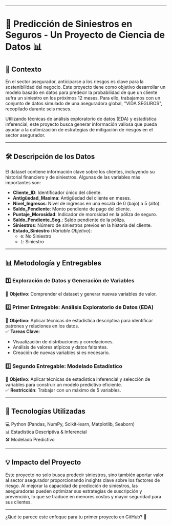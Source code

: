 
---

# **🚀 Predicción de Siniestros en Seguros - Un Proyecto de Ciencia de Datos 📊**  

## **📌 Contexto**  
En el sector asegurador, anticiparse a los riesgos es clave para la sostenibilidad del negocio. Este proyecto tiene como objetivo desarrollar un modelo basado en datos para predecir la probabilidad de que un cliente sufra un siniestro en los próximos 12 meses. Para ello, trabajamos con un conjunto de datos simulado de una aseguradora global, "VIDA SEGUROS", recopilado durante seis meses.  

Utilizando técnicas de análisis exploratorio de datos (EDA) y estadística inferencial, este proyecto busca generar información valiosa que pueda ayudar a la optimización de estrategias de mitigación de riesgos en el sector asegurador.  

---

## **🛠️ Descripción de los Datos**  
El dataset contiene información clave sobre los clientes, incluyendo su historial financiero y de siniestros. Algunas de las variables más importantes son:  

- **Cliente_ID**: Identificador único del cliente.  
- **Antigüedad_Maxima**: Antigüedad del cliente en meses.  
- **Nivel_Ingresos**: Nivel de ingresos en una escala de 0 (bajo) a 5 (alto).  
- **Saldo_Pendiente**: Monto pendiente de pago del cliente.  
- **Puntaje_Morosidad**: Indicador de morosidad en la póliza de seguro.  
- **Saldo_Pendiente_Seg.**: Saldo pendiente de la póliza.  
- **Siniestros**: Número de siniestros previos en la historia del cliente.  
- **Estado_Siniestro** (*Variable Objetivo*):  
  - `0`: No Siniestro  
  - `1`: Siniestro  

---

## **📊 Metodología y Entregables**  

### **1️⃣ Exploración de Datos y Generación de Variables**  
📌 **Objetivo**: Comprender el dataset y generar nuevas variables de valor.  

### **2️⃣ Primer Entregable: Análisis Exploratorio de Datos (EDA)**  
📌 **Objetivo**: Aplicar técnicas de estadística descriptiva para identificar patrones y relaciones en los datos.  
✅ **Tareas Clave**:  
- Visualización de distribuciones y correlaciones.  
- Análisis de valores atípicos y datos faltantes.  
- Creación de nuevas variables si es necesario.  

### **3️⃣ Segundo Entregable: Modelado Estadístico**  
📌 **Objetivo**: Aplicar técnicas de estadística inferencial y selección de variables para construir un modelo predictivo eficiente.  
✅ **Restricción**: Trabajar con un máximo de 5 variables.  

---

## **📌 Tecnologías Utilizadas**  
💻 Python (Pandas, NumPy, Scikit-learn, Matplotlib, Seaborn)  
📊 Estadística Descriptiva & Inferencial  
🛠️ Modelado Predictivo  

---

## **💡 Impacto del Proyecto**  
Este proyecto no solo busca predecir siniestros, sino también aportar valor al sector asegurador proporcionando insights clave sobre los factores de riesgo. Al mejorar la capacidad de predicción de siniestros, las aseguradoras pueden optimizar sus estrategias de suscripción y prevención, lo que se traduce en menores costos y mayor seguridad para sus clientes.  

---

¿Qué te parece este enfoque para tu primer proyecto en GitHub? 🚀